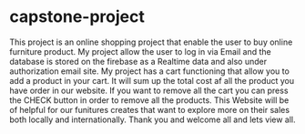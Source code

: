 # capstone-project
This project is an online shopping project that enable the user to buy online furniture product. My project allow the user to log in via Email and the database is stored on the firebase as a
Realtime data  and also under authorization email site. My project has a cart functioning that allow you to add a product in your cart. It will sum up the total cost af all the product you have order
in our website. If you want to remove all the cart you can press the CHECK button in order to remove all the products. This Website will be of helpful for our  funitures creates that want to explore 
more on their sales both locally and internationally. Thank you and welcome all and lets view all.
